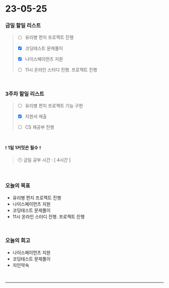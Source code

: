 # 23-05-25
### 금일 할일 리스트
> - [ ]  유리병 편지 프로젝트 진행
>
> - [x]  코딩테스트 문제풀이
>
> - [x]  나이스페이먼츠 지원
>
> - [ ]  11시 온라인 스터디 진행. 프로젝트 진행


<br/>

### 3주차 할일 리스트  
> - [ ]  유리병 편지 프로젝트 기능 구현
>
> - [x]  지원서 제출
>
> - [ ]  CS 재공부 진행

<br/>

❗ **1일 1커밋은 필수** ❗
> 🕒 금일 공부 시간 : [ 4시간 ]
  
<br/>

### 오늘의 목표
- 유리병 편지 프로젝트 진행
- 나이스페이먼츠 지원
- 코딩테스트 문제풀이
- 11시 온라인 스터디 진행. 프로젝트 진행

<br>

### 오늘의 회고
- 나이스페이먼츠 지원
- 코딩테스트 문제풀이
- 지인약속

<br/>

------------  

